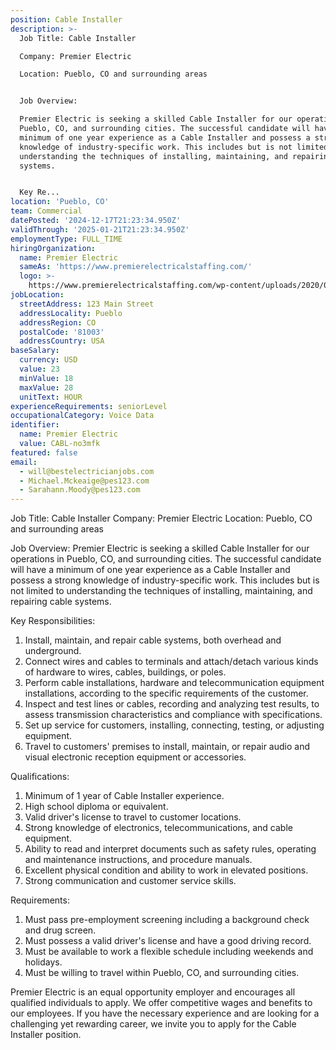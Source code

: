 ```yaml
---
position: Cable Installer
description: >-
  Job Title: Cable Installer

  Company: Premier Electric

  Location: Pueblo, CO and surrounding areas


  Job Overview:

  Premier Electric is seeking a skilled Cable Installer for our operations in
  Pueblo, CO, and surrounding cities. The successful candidate will have a
  minimum of one year experience as a Cable Installer and possess a strong
  knowledge of industry-specific work. This includes but is not limited to
  understanding the techniques of installing, maintaining, and repairing cable
  systems. 


  Key Re...
location: 'Pueblo, CO'
team: Commercial
datePosted: '2024-12-17T21:23:34.950Z'
validThrough: '2025-01-21T21:23:34.950Z'
employmentType: FULL_TIME
hiringOrganization:
  name: Premier Electric
  sameAs: 'https://www.premierelectricalstaffing.com/'
  logo: >-
    https://www.premierelectricalstaffing.com/wp-content/uploads/2020/05/Premier-Electrical-Staffing-logo.png
jobLocation:
  streetAddress: 123 Main Street
  addressLocality: Pueblo
  addressRegion: CO
  postalCode: '81003'
  addressCountry: USA
baseSalary:
  currency: USD
  value: 23
  minValue: 18
  maxValue: 28
  unitText: HOUR
experienceRequirements: seniorLevel
occupationalCategory: Voice Data
identifier:
  name: Premier Electric
  value: CABL-no3mfk
featured: false
email:
  - will@bestelectricianjobs.com
  - Michael.Mckeaige@pes123.com
  - Sarahann.Moody@pes123.com
---
```




Job Title: Cable Installer
Company: Premier Electric
Location: Pueblo, CO and surrounding areas

Job Overview:
Premier Electric is seeking a skilled Cable Installer for our operations in Pueblo, CO, and surrounding cities. The successful candidate will have a minimum of one year experience as a Cable Installer and possess a strong knowledge of industry-specific work. This includes but is not limited to understanding the techniques of installing, maintaining, and repairing cable systems. 

Key Responsibilities:

1. Install, maintain, and repair cable systems, both overhead and underground.
2. Connect wires and cables to terminals and attach/detach various kinds of hardware to wires, cables, buildings, or poles.
3. Perform cable installations, hardware and telecommunication equipment installations, according to the specific requirements of the customer.
4. Inspect and test lines or cables, recording and analyzing test results, to assess transmission characteristics and compliance with specifications.
5. Set up service for customers, installing, connecting, testing, or adjusting equipment.
6. Travel to customers' premises to install, maintain, or repair audio and visual electronic reception equipment or accessories.

Qualifications:

1. Minimum of 1 year of Cable Installer experience.
2. High school diploma or equivalent.
3. Valid driver's license to travel to customer locations.
4. Strong knowledge of electronics, telecommunications, and cable equipment.
5. Ability to read and interpret documents such as safety rules, operating and maintenance instructions, and procedure manuals.
6. Excellent physical condition and ability to work in elevated positions.
7. Strong communication and customer service skills.

Requirements:

1. Must pass pre-employment screening including a background check and drug screen.
2. Must possess a valid driver's license and have a good driving record.
3. Must be available to work a flexible schedule including weekends and holidays.
4. Must be willing to travel within Pueblo, CO, and surrounding cities.

Premier Electric is an equal opportunity employer and encourages all qualified individuals to apply. We offer competitive wages and benefits to our employees. If you have the necessary experience and are looking for a challenging yet rewarding career, we invite you to apply for the Cable Installer position.
